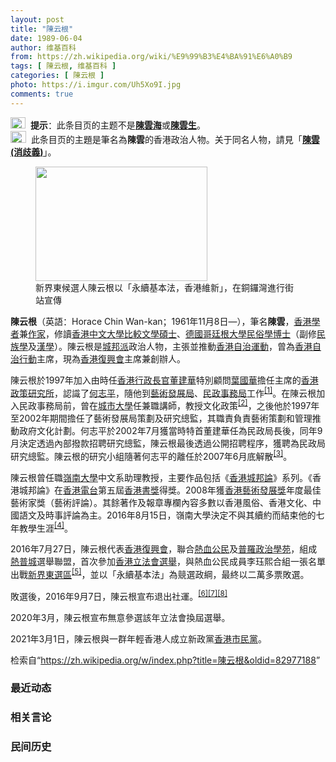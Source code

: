 ```yaml
---
layout: post
title: "陳云根"
date: 1989-06-04
author: 维基百科
from: https://zh.wikipedia.org/wiki/%E9%99%B3%E4%BA%91%E6%A0%B9
tags: [ 陳云根, 维基百科 ]
categories: [ 陳云根 ]
photo: https://i.imgur.com/Uh5Xo9I.jpg
comments: true
---
```

<div class="mw-content-ltr mw-parser-output" lang="zh" dir="ltr"><div role="note" class="hatnote navigation-not-searchable"><span typeof="mw:File"><a href="/wiki/Wikipedia:%E6%B6%88%E6%AD%A7%E4%B9%89" title="Wikipedia:消歧义"><img alt="" src="//upload.wikimedia.org/wikipedia/commons/thumb/f/fb/Confusion_grey.svg/24px-Confusion_grey.svg.png" decoding="async" width="24" height="18" class="mw-file-element" srcset="//upload.wikimedia.org/wikipedia/commons/thumb/f/fb/Confusion_grey.svg/36px-Confusion_grey.svg.png 1.5x, //upload.wikimedia.org/wikipedia/commons/thumb/f/fb/Confusion_grey.svg/48px-Confusion_grey.svg.png 2x" data-file-width="260" data-file-height="200"></a></span><style data-mw-deduplicate="TemplateStyles:r74069148">body:not(.skin-minerva) .mw-parser-output .ifmobile>.mobile{display:none}body.skin-minerva .mw-parser-output .ifmobile>.nomobile{display:inherit;display:initial}</style><span class="ifmobile"><span class="nomobile">&nbsp;&nbsp;</span><span class="mobile"></span></span><b>提示</b>：此条目页的主题不是<b><a href="/wiki/%E9%99%B3%E9%9B%B2%E6%B5%B7" title="陳雲海">陳雲海</a></b>或<b><a href="/wiki/%E9%99%B3%E9%9B%B2%E7%94%9F" title="陳雲生">陳雲生</a></b>。</div> 
<div role="note" class="hatnote navigation-not-searchable"><span typeof="mw:File"><a href="/wiki/Wikipedia:%E6%B6%88%E6%AD%A7%E4%B9%89" title="Wikipedia:消歧义"><img alt="" src="//upload.wikimedia.org/wikipedia/commons/thumb/5/5f/Disambig_gray.svg/25px-Disambig_gray.svg.png" decoding="async" width="25" height="19" class="mw-file-element" srcset="//upload.wikimedia.org/wikipedia/commons/thumb/5/5f/Disambig_gray.svg/38px-Disambig_gray.svg.png 1.5x, //upload.wikimedia.org/wikipedia/commons/thumb/5/5f/Disambig_gray.svg/50px-Disambig_gray.svg.png 2x" data-file-width="220" data-file-height="168"></a></span><link rel="mw-deduplicated-inline-style" href="mw-data:TemplateStyles:r74069148"><span class="ifmobile"><span class="nomobile">&nbsp;&nbsp;</span><span class="mobile"></span></span>此条目页的主題是筆名為<b>陳雲</b>的香港政治人物。关于同名人物，請見「<b><a href="/wiki/%E9%99%B3%E9%9B%B2_(%E6%B6%88%E6%AD%A7%E7%BE%A9)" class="mw-disambig" title="陳雲 (消歧義)">陳雲 (消歧義)</a></b>」。</div>
<div id="noteTA-62a8eb9" class="noteTA"><div class="noteTA-title" data-noteta-code="zh-hans:陈云根;zh-hant:陳云根;"></div><div class="noteTA-local"><div data-noteta-code="zh-hans:云根;zh-hant:云根;"></div></div></div>
<style data-mw-deduplicate="TemplateStyles:r83216930">.mw-parser-output .infobox-subbox{padding:0;border:none;margin:-3px;width:auto;min-width:100%;font-size:100%;clear:none;float:none;background-color:transparent}.mw-parser-output .infobox-3cols-child{margin:auto}.mw-parser-output .infobox .navbar{font-size:100%}body.skin-minerva .mw-parser-output .infobox-header,body.skin-minerva .mw-parser-output .infobox-subheader,body.skin-minerva .mw-parser-output .infobox-above,body.skin-minerva .mw-parser-output .infobox-title,body.skin-minerva .mw-parser-output .infobox-image,body.skin-minerva .mw-parser-output .infobox-full-data,body.skin-minerva .mw-parser-output .infobox-below{text-align:center}html.skin-theme-clientpref-night .mw-parser-output .infobox-full-data:not(.notheme)>div:not(.notheme)[style]{background:#1f1f23!important;color:#f8f9fa}@media(prefers-color-scheme:dark){html.skin-theme-clientpref-os .mw-parser-output .infobox-full-data:not(.notheme) div:not(.notheme){background:#1f1f23!important;color:#f8f9fa}}html.skin-theme-clientpref-night .mw-parser-output .infobox td div:not(.notheme)[style]{background:transparent!important;color:var(--color-base,#202122)}@media(prefers-color-scheme:dark){html.skin-theme-clientpref-os .mw-parser-output .infobox td div:not(.notheme)[style]{background:transparent!important;color:var(--color-base,#202122)}}html.skin-theme-clientpref-night .mw-parser-output .infobox td div.NavHead:not(.notheme)[style]{background:transparent!important}@media(prefers-color-scheme:dark){html.skin-theme-clientpref-os .mw-parser-output .infobox td div.NavHead:not(.notheme)[style]{background:transparent!important}}@media(min-width:640px){body.skin--responsive .mw-parser-output .infobox-table{display:table!important}body.skin--responsive .mw-parser-output .infobox-table>caption{display:table-caption!important}body.skin--responsive .mw-parser-output .infobox-table>tbody{display:table-row-group}body.skin--responsive .mw-parser-output .infobox-table tr{display:table-row!important}body.skin--responsive .mw-parser-output .infobox-table th,body.skin--responsive .mw-parser-output .infobox-table td{padding-left:inherit;padding-right:inherit}}</style>
<figure typeof="mw:File/Thumb"><a href="/wiki/File:Wan_Chin_legislative_election_promotion_in_CWB_20160902.jpg" class="mw-file-description"><img src="//upload.wikimedia.org/wikipedia/commons/thumb/6/66/Wan_Chin_legislative_election_promotion_in_CWB_20160902.jpg/275px-Wan_Chin_legislative_election_promotion_in_CWB_20160902.jpg" decoding="async" width="275" height="183" class="mw-file-element" srcset="//upload.wikimedia.org/wikipedia/commons/thumb/6/66/Wan_Chin_legislative_election_promotion_in_CWB_20160902.jpg/413px-Wan_Chin_legislative_election_promotion_in_CWB_20160902.jpg 1.5x, //upload.wikimedia.org/wikipedia/commons/thumb/6/66/Wan_Chin_legislative_election_promotion_in_CWB_20160902.jpg/550px-Wan_Chin_legislative_election_promotion_in_CWB_20160902.jpg 2x" data-file-width="1849" data-file-height="1233"></a><figcaption>新界東候選人陳云根以「永續基本法，香港維新」，在銅鑼灣進行街站宣傳</figcaption></figure>
<p><b>陳云根</b>（英語：<span lang="en">Horace Chin Wan-kan</span>；1961年11月8日<span class="useeditintro" title="Template:BLP editintro">—</span>），筆名<b>陳雲</b>，<a href="/wiki/%E9%A6%99%E6%B8%AF" title="香港">香港</a><a href="/wiki/%E5%AD%A6%E8%80%85" title="学者">學者</a>兼<a href="/wiki/%E4%BD%9C%E5%AE%B6" title="作家">作家</a>，修讀<a href="/wiki/%E9%A6%99%E6%B8%AF%E4%B8%AD%E6%96%87%E5%A4%A7%E5%AD%B8" title="香港中文大學">香港中文大學</a><a href="/wiki/%E6%AF%94%E8%BE%83%E6%96%87%E5%AD%A6" title="比较文学">比較文學</a><a href="/wiki/%E7%A2%A9%E5%A3%AB" class="mw-redirect" title="碩士">碩士</a>、<a href="/wiki/%E5%BE%B7%E5%9C%8B" class="mw-redirect" title="德國">德國</a><a href="/wiki/%E5%93%A5%E5%BB%B7%E6%A0%B9%E5%A4%A7%E5%AD%A6" title="哥廷根大学">哥廷根大學</a><a href="/wiki/%E6%B0%91%E4%BF%97%E5%AD%B8" title="民俗學">民俗學</a><a href="/wiki/%E5%8D%9A%E5%A3%AB" title="博士">博士</a>（副修<a href="/wiki/%E6%B0%91%E6%97%8F%E5%AD%B8" class="mw-redirect" title="民族學">民族學</a>及<a href="/wiki/%E6%BC%A2%E5%AD%B8" class="mw-redirect" title="漢學">漢學</a>）。陳云根是<a href="/wiki/%E4%BF%AE%E6%86%B2%E6%B4%BE" title="修憲派">城邦派</a>政治人物，主張並推動<a href="/wiki/%E9%A6%99%E6%B8%AF%E8%87%AA%E6%B2%BB%E9%81%8B%E5%8B%95" class="mw-disambig" title="香港自治運動">香港自治運動</a>，曾為<a href="/w/index.php?title=%E9%A6%99%E6%B8%AF%E8%87%AA%E6%B2%BB%E8%A1%8C%E5%8B%95&amp;action=edit&amp;redlink=1" class="new" title="香港自治行動（页面不存在）">香港自治行動</a>主席，現為<a href="/wiki/%E9%A6%99%E6%B8%AF%E5%BE%A9%E8%88%88%E6%9C%83" title="香港復興會">香港復興會</a>主席兼創辦人。
</p><p>陳云根於1997年加入由時任<a href="/wiki/%E9%A6%99%E6%B8%AF%E8%A1%8C%E6%94%BF%E9%95%B7%E5%AE%98" class="mw-redirect" title="香港行政長官">香港行政長官</a><a href="/wiki/%E8%91%A3%E5%BB%BA%E8%8F%AF" title="董建華">董建華</a>特別顧問<a href="/wiki/%E8%91%89%E5%9C%8B%E8%8F%AF_(%E9%A6%99%E6%B8%AF%E6%94%BF%E6%B2%BB%E4%BA%BA%E7%89%A9)" title="葉國華 (香港政治人物)">葉國華</a>擔任主席的<a href="/w/index.php?title=%E9%A6%99%E6%B8%AF%E6%94%BF%E7%AD%96%E7%A0%94%E7%A9%B6%E6%89%80&amp;action=edit&amp;redlink=1" class="new" title="香港政策研究所（页面不存在）">香港政策研究所</a>，認識了<a href="/wiki/%E4%BD%95%E5%BF%97%E5%B9%B3" title="何志平">何志平</a>，隨他到<a href="/wiki/%E9%A6%99%E6%B8%AF%E8%97%9D%E8%A1%93%E7%99%BC%E5%B1%95%E5%B1%80" title="香港藝術發展局">藝術發展局</a>、<a href="/wiki/%E6%B0%91%E6%94%BF%E4%BA%8B%E5%8B%99%E5%B1%80" title="民政事務局">民政事務局</a>工作<sup id="cite_ref-1" class="reference"><a href="#cite_note-1">[1]</a></sup>。在陳云根加入民政事務局前，曾在<a href="/wiki/%E9%A6%99%E6%B8%AF%E5%9F%8E%E5%B8%82%E5%A4%A7%E5%AD%B8" title="香港城市大學">城市大學</a>任兼職講師，教授文化政策<sup id="cite_ref-2" class="reference"><a href="#cite_note-2">[2]</a></sup>，之後他於1997年至2002年期間擔任了藝術發展局策劃及研究總監，其職責負責藝術策劃和管理推動政府文化計劃。何志平於2002年7月獲當時特首董建華任為民政局長後，同年9月決定透過內部撥款招聘研究總監，陳云根最後透過公開招聘程序，獲聘為民政局研究總監。陳云根的研究小組隨著何志平的離任於2007年6月底解散<sup id="cite_ref-3" class="reference"><a href="#cite_note-3">[3]</a></sup>。
</p><p>陳云根曾任職<a href="/wiki/%E5%B6%BA%E5%8D%97%E5%A4%A7%E5%AD%B8_(%E9%A6%99%E6%B8%AF)" title="嶺南大學 (香港)">嶺南大學</a>中文系助理教授，主要作品包括《<a href="/wiki/%E9%A6%99%E6%B8%AF%E5%9F%8E%E9%82%A6%E8%AB%96" title="香港城邦論">香港城邦論</a>》系列。《香港城邦論》在<a href="/wiki/%E9%A6%99%E6%B8%AF%E9%9B%BB%E5%8F%B0" title="香港電台">香港電台</a>第五屆<a href="/wiki/%E9%A6%99%E6%B8%AF%E6%9B%B8%E7%8D%8E" title="香港書獎">香港書獎</a>得獎。2008年獲<a href="/wiki/%E9%A6%99%E6%B8%AF%E8%97%9D%E8%A1%93%E7%99%BC%E5%B1%95%E7%8D%8E" title="香港藝術發展獎">香港藝術發展獎</a>年度最佳藝術家獎（藝術評論）。其餘著作及報章專欄內容多數以香港風俗、香港文化、中國語文及時事評論為主。2016年8月15日，嶺南大學決定不與其續約而結束他的七年教學生涯<sup id="cite_ref-國師_4-0" class="reference"><a href="#cite_note-國師-4">[4]</a></sup>。
</p><p>2016年7月27日，陳云根代表<a href="/wiki/%E9%A6%99%E6%B8%AF%E5%BE%A9%E8%88%88%E6%9C%83" title="香港復興會">香港復興會</a>，聯合<a href="/wiki/%E7%86%B1%E8%A1%80%E5%85%AC%E6%B0%91" title="熱血公民">熱血公民</a>及<a href="/wiki/%E6%99%AE%E7%BE%85%E6%94%BF%E6%B2%BB%E5%AD%B8%E8%8B%91" title="普羅政治學苑">普羅政治學苑</a>，組成<a href="/wiki/%E7%86%B1%E6%99%AE%E5%9F%8E" title="熱普城">熱普城</a>選舉聯盟，首次參加<a href="/wiki/2016%E5%B9%B4%E9%A6%99%E6%B8%AF%E7%AB%8B%E6%B3%95%E6%9C%83%E9%81%B8%E8%88%89" title="2016年香港立法會選舉">香港立法會選舉</a>，與熱血公民成員李珏熙合組一張名單出戰<a href="/wiki/%E6%96%B0%E7%95%8C%E6%9D%B1%E9%81%B8%E5%8D%80" title="新界東選區">新界東選區</a><sup id="cite_ref-5" class="reference"><a href="#cite_note-5">[5]</a></sup>，並以「永續基本法」為競選政綱，最終以二萬多票敗選。
</p><p>敗選後，2016年9月7日，陳云根宣布退出社運。<sup id="cite_ref-6" class="reference"><a href="#cite_note-6">[6]</a></sup><sup id="cite_ref-7" class="reference"><a href="#cite_note-7">[7]</a></sup><sup id="cite_ref-8" class="reference"><a href="#cite_note-8">[8]</a></sup>
</p><p>2020年3月，陳云根宣布無意參選該年立法會換屆選舉。
</p><p>2021年3月1日，陳云根與一群年輕香港人成立新政黨<a href="/wiki/%E9%A6%99%E6%B8%AF%E5%B8%82%E6%B0%91%E9%BB%A8" title="香港市民黨">香港市民黨</a>。
</p>
<meta property="mw:PageProp/toc">
</div><!--esi <esi:include src="/esitest-fa8a495983347898/content" /> --><noscript><img src="https://login.wikimedia.org/wiki/Special:CentralAutoLogin/start?type=1x1" alt="" width="1" height="1" style="border: none; position: absolute;"></noscript>
<div class="printfooter" data-nosnippet="">检索自“<a dir="ltr" href="https://zh.wikipedia.org/w/index.php?title=陳云根&amp;oldid=82977188">https://zh.wikipedia.org/w/index.php?title=陳云根&amp;oldid=82977188</a>”</div><div id="recent-news"><h3>最近动态</h3><ul></ul></div><div id="open-opinion"><h3>相关言论</h3><ul></ul></div><div id="mjls-record"><h3>民间历史</h3><ul></ul></div>